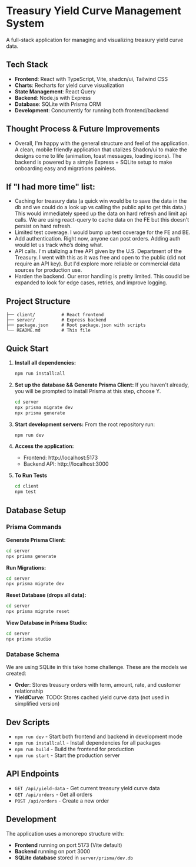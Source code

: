 # Treasury Yield Curve Management System

A full-stack application for managing and visualizing treasury yield curve data.

## Tech Stack

- **Frontend**: React with TypeScript, Vite, shadcn/ui, Tailwind CSS
- **Charts**: Recharts for yield curve visualization
- **State Management**: React Query
- **Backend**: Node.js with Express
- **Database**: SQLite with Prisma ORM
- **Development**: Concurrently for running both frontend/backend

## Thought Process & Future Improvements
- Overall, I'm happy with the general structure and feel of the application. A clean, mobile friendly application that utalizes Shadcn/ui to make the designs come to life (animation, toast messages, loading icons). The backend is powered by a simple Express + SQLite setup to make onboarding easy and migrations painless.

## If "I had more time" list:
- Caching for treasury data (a quick win would be to save the data in the db and we could do a look up vs calling the public api to get this data.) This would immediately speed up the data on hard refresh and limit api calls. We are using react-query to cache data on the FE but this doesn't persist on hard refresh. 
- Limited test coverage. I would bump up test coverage for the FE and BE.
- Add authentication. Right now, anyone can post orders. Adding auth would let us track who’s doing what.
- API calls. I'm utalizing a free API given by the U.S. Department of the Treasury. I went with this as it was free and open to the public (did not require an API key). But I'd explore more reliable or commercial data sources for production use.
- Harden the backend. Our error handling is pretty limited. This coudld be expanded to look for edge cases, retries, and improve logging.

## Project Structure

```
├── client/          # React frontend
├── server/          # Express backend
├── package.json     # Root package.json with scripts
└── README.md        # This file
```

## Quick Start

1. **Install all dependencies:**
   ```bash
   npm run install:all
   ```

2. **Set up the database && Generate Prisma Client:**
If you haven't already, you will be prompted to install Prisma at this step, choose Y.
   ```bash
   cd server
   npx prisma migrate dev
   npx prisma generate
   ```

3. **Start development servers:**
From the root repository run:
   ```bash
   npm run dev
   ```

4. **Access the application:**
   - Frontend: http://localhost:5173
   - Backend API: http://localhost:3000

5. **To Run Tests**
   ```bash
   cd client
   npm test
   ```

## Database Setup

### Prisma Commands

**Generate Prisma Client:**
```bash
cd server
npx prisma generate
```

**Run Migrations:**
```bash
cd server
npx prisma migrate dev
```

**Reset Database (drops all data):**
```bash
cd server
npx prisma migrate reset
```

**View Database in Prisma Studio:**
```bash
cd server
npx prisma studio
```

### Database Schema

We are using SQLite in this take home challenge. These are the models we created:
- **Order**: Stores treasury orders with term, amount, rate, and customer relationship
- **YieldCurve**: TODO: Stores cached yield curve data (not used in simplified version) 

## Dev Scripts

- `npm run dev` - Start both frontend and backend in development mode
- `npm run install:all` - Install dependencies for all packages
- `npm run build` - Build the frontend for production
- `npm run start` - Start the production server

## API Endpoints

- `GET /api/yield-data` - Get current treasury yield curve data
- `GET /api/orders` - Get all orders
- `POST /api/orders` - Create a new order

## Development

The application uses a monorepo structure with:
- **Frontend** running on port 5173 (Vite default)
- **Backend** running on port 3000
- **SQLite database** stored in `server/prisma/dev.db` 